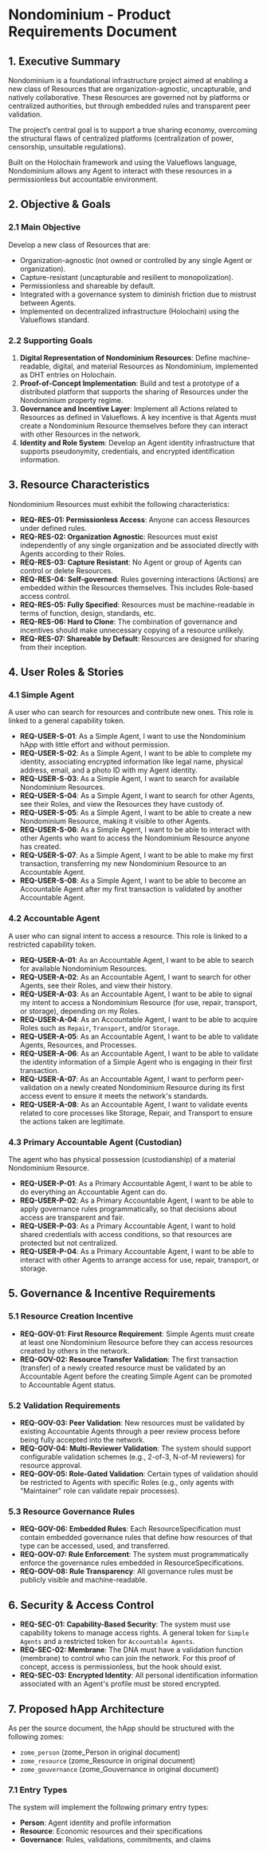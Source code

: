 
# Nondominium - Product Requirements Document

## 1. Executive Summary

Nondominium is a foundational infrastructure project aimed at enabling a new class of Resources that are organization-agnostic, uncapturable, and natively collaborative. These Resources are governed not by platforms or centralized authorities, but through embedded rules and transparent peer validation.

The project’s central goal is to support a true sharing economy, overcoming the structural flaws of centralized platforms (centralization of power, censorship, unsuitable regulations).

Built on the Holochain framework and using the Valueflows language, Nondominium allows any Agent to interact with these resources in a permissionless but accountable environment.

## 2. Objective & Goals

### 2.1 Main Objective
Develop a new class of Resources that are:
-   Organization-agnostic (not owned or controlled by any single Agent or organization).
-   Capture-resistant (uncapturable and resilient to monopolization).
-   Permissionless and shareable by default.
-   Integrated with a governance system to diminish friction due to mistrust between Agents.
-   Implemented on decentralized infrastructure (Holochain) using the Valueflows standard.

### 2.2 Supporting Goals
1.  **Digital Representation of Nondominium Resources**: Define machine-readable, digital, and material Resources as Nondominium, implemented as DHT entries on Holochain.
2.  **Proof-of-Concept Implementation**: Build and test a prototype of a distributed platform that supports the sharing of Resources under the Nondominium property regime.
3.  **Governance and Incentive Layer**: Implement all Actions related to Resources as defined in Valueflows. A key incentive is that Agents must create a Nondominium Resource themselves before they can interact with other Resources in the network.
4.  **Identity and Role System**: Develop an Agent identity infrastructure that supports pseudonymity, credentials, and encrypted identification information.

## 3. Resource Characteristics

Nondominium Resources must exhibit the following characteristics:

-   **REQ-RES-01: Permissionless Access**: Anyone can access Resources under defined rules.
-   **REQ-RES-02: Organization Agnostic**: Resources must exist independently of any single organization and be associated directly with Agents according to their Roles.
-   **REQ-RES-03: Capture Resistant**: No Agent or group of Agents can control or delete Resources.
-   **REQ-RES-04: Self-governed**: Rules governing interactions (Actions) are embedded within the Resources themselves. This includes Role-based access control.
-   **REQ-RES-05: Fully Specified**: Resources must be machine-readable in terms of function, design, standards, etc.
-   **REQ-RES-06: Hard to Clone**: The combination of governance and incentives should make unnecessary copying of a resource unlikely.
-   **REQ-RES-07: Shareable by Default**: Resources are designed for sharing from their inception.

## 4. User Roles & Stories

### 4.1 Simple Agent
A user who can search for resources and contribute new ones. This role is linked to a general capability token.

-   **REQ-USER-S-01**: As a Simple Agent, I want to use the Nondominium hApp with little effort and without permission.
-   **REQ-USER-S-02**: As a Simple Agent, I want to be able to complete my identity, associating encrypted information like legal name, physical address, email, and a photo ID with my Agent identity.
-   **REQ-USER-S-03**: As a Simple Agent, I want to search for available Nondominium Resources.
-   **REQ-USER-S-04**: As a Simple Agent, I want to search for other Agents, see their Roles, and view the Resources they have custody of.
-   **REQ-USER-S-05**: As a Simple Agent, I want to be able to create a new Nondominium Resource, making it visible to other Agents.
-   **REQ-USER-S-06**: As a Simple Agent, I want to be able to interact with other Agents who want to access the Nondominium Resource anyone has created.
-   **REQ-USER-S-07**: As a Simple Agent, I want to be able to make my first transaction, transferring my new Nondominium Resource to an Accountable Agent.
-   **REQ-USER-S-08**: As a Simple Agent, I want to be able to become an Accountable Agent after my first transaction is validated by another Accountable Agent.

### 4.2 Accountable Agent
A user who can signal intent to access a resource. This role is linked to a restricted capability token.

-   **REQ-USER-A-01**: As an Accountable Agent, I want to be able to search for available Nondominium Resources.
-   **REQ-USER-A-02**: As an Accountable Agent, I want to search for other Agents, see their Roles, and view their history.
-   **REQ-USER-A-03**: As an Accountable Agent, I want to be able to signal my intent to access a Nondominium Resource (for use, repair, transport, or storage), depending on my Roles.
-   **REQ-USER-A-04**: As an Accountable Agent, I want to be able to acquire Roles such as `Repair`, `Transport`, and/or `Storage`.
-   **REQ-USER-A-05**: As an Accountable Agent, I want to be able to validate Agents, Resources, and Processes.
-   **REQ-USER-A-06**: As an Accountable Agent, I want to be able to validate the identity information of a Simple Agent who is engaging in their first transaction.
-   **REQ-USER-A-07**: As an Accountable Agent, I want to perform peer-validation on a newly created Nondominium Resource during its first access event to ensure it meets the network's standards.
-   **REQ-USER-A-08**: As an Accountable Agent, I want to validate events related to core processes like Storage, Repair, and Transport to ensure the actions taken are legitimate.

### 4.3 Primary Accountable Agent (Custodian)
The agent who has physical possession (custodianship) of a material Nondominium Resource.

-   **REQ-USER-P-01**: As a Primary Accountable Agent, I want to be able to do everything an Accountable Agent can do.
-   **REQ-USER-P-02**: As a Primary Accountable Agent, I want to be able to apply governance rules programmatically, so that decisions about access are transparent and fair.
-   **REQ-USER-P-03**: As a Primary Accountable Agent, I want to hold shared credentials with access conditions, so that resources are protected but not centralized.
-   **REQ-USER-P-04**: As a Primary Accountable Agent, I want to be able to interact with other Agents to arrange access for use, repair, transport, or storage.

## 5. Governance & Incentive Requirements

### 5.1 Resource Creation Incentive
-   **REQ-GOV-01: First Resource Requirement**: Simple Agents must create at least one Nondominium Resource before they can access resources created by others in the network.
-   **REQ-GOV-02: Resource Transfer Validation**: The first transaction (transfer) of a newly created resource must be validated by an Accountable Agent before the creating Simple Agent can be promoted to Accountable Agent status.

### 5.2 Validation Requirements
-   **REQ-GOV-03: Peer Validation**: New resources must be validated by existing Accountable Agents through a peer review process before being fully accepted into the network.
-   **REQ-GOV-04: Multi-Reviewer Validation**: The system should support configurable validation schemes (e.g., 2-of-3, N-of-M reviewers) for resource approval.
-   **REQ-GOV-05: Role-Gated Validation**: Certain types of validation should be restricted to Agents with specific Roles (e.g., only agents with "Maintainer" role can validate repair processes).

### 5.3 Resource Governance Rules
-   **REQ-GOV-06: Embedded Rules**: Each ResourceSpecification must contain embedded governance rules that define how resources of that type can be accessed, used, and transferred.
-   **REQ-GOV-07: Rule Enforcement**: The system must programmatically enforce the governance rules embedded in ResourceSpecifications.
-   **REQ-GOV-08: Rule Transparency**: All governance rules must be publicly visible and machine-readable.

## 6. Security & Access Control

-   **REQ-SEC-01: Capability-Based Security**: The system must use capability tokens to manage access rights. A general token for `Simple Agents` and a restricted token for `Accountable Agents`.
-   **REQ-SEC-02: Membrane**: The DNA must have a validation function (membrane) to control who can join the network. For this proof of concept, access is permissionless, but the hook should exist.
-   **REQ-SEC-03: Encrypted Identity**: All personal identification information associated with an Agent's profile must be stored encrypted.

## 7. Proposed hApp Architecture
As per the source document, the hApp should be structured with the following zomes:
-   `zome_person` (zome_Person in original document)
-   `zome_resource` (zome_Resource in original document) 
-   `zome_gouvernance` (zome_Gouvernance in original document)

### 7.1 Entry Types
The system will implement the following primary entry types:
-   **Person**: Agent identity and profile information
-   **Resource**: Economic resources and their specifications
-   **Governance**: Rules, validations, commitments, and claims 